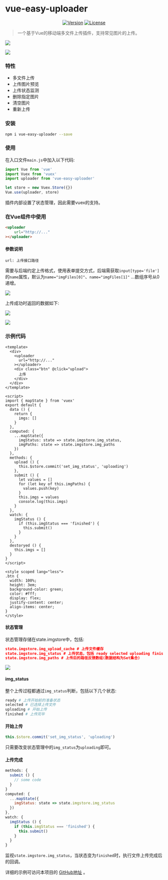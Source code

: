 # vue-easy-uploader

<p align="center">
  <a href="https://www.npmjs.com/package/vue-easy-uploader"><img src="https://img.shields.io/npm/v/vue-easy-uploader.svg" alt="Version"></a>
  <a href="https://www.npmjs.com/package/vue-easy-uploader"><img src="https://img.shields.io/npm/l/vue.svg" alt="License"></a>
</p>

> 一个基于Vue的移动端多文件上传插件，支持常见图片的上传。

![](https://raw.githubusercontent.com/quanzaiyu/vue-easy-uploader/master/static/05.png)

![](https://raw.githubusercontent.com/quanzaiyu/vue-easy-uploader/master/static/06.png)



### 特性

- 多文件上传
- 上传图片预览
- 上传状态监测
- 删除指定图片
- 清空图片
- 重新上传



### 安装

```bash
npm i vue-easy-uploader --save
```



### 使用

在入口文件`main.js`中加入以下代码:

```js
import Vue from 'vue'
import Vuex from 'vuex'
import uploader from 'vue-easy-uploader'

let store = new Vuex.Store({})
Vue.use(uploader, store)
```

插件内部设置了状态管理，因此需要vuex的支持。



### 在Vue组件中使用

```html
<uploader
	url="http://..."
></uploader>
```

#### 参数说明

```
url: 上传接口路径
```

需要与后端约定上传格式，使用表单提交方式，后端需获取`input[type='file']`的`name`属性，默认为`name="imgFiles[0]"`、`name="imgFiles[1]"` ...数组序号从0递增。

![](https://raw.githubusercontent.com/quanzaiyu/vue-easy-uploader/master/static/03.png)

上传成功时返回的数据如下:

![](https://raw.githubusercontent.com/quanzaiyu/vue-easy-uploader/master/static/04.png)

![](https://raw.githubusercontent.com/quanzaiyu/vue-easy-uploader/master/static/01.png)



### 示例代码

```vue
<template>
  <div>
    <uploader
      url="http://..."
    ></uploader>
    <div class="btn" @click="upload">
      上传
    </div>
  </div>
</template>

<script>
import { mapState } from 'vuex'
export default {
  data () {
    return {
      imgs: []
    }
  },
  computed: {
    ...mapState({
      imgStatus: state => state.imgstore.img_status,
      imgPaths: state => state.imgstore.img_paths
    })
  },
  methods: {
    upload () {
      this.$store.commit('set_img_status', 'uploading')
    },
    submit () {
      let values = []
      for (let key of this.imgPaths) {
        values.push(key)
      }
      this.imgs = values
      console.log(this.imgs)
    }
  },
  watch: {
    imgStatus () {
      if (this.imgStatus === 'finished') {
        this.submit()
      }
    }
  },
  destoryed () {
    this.imgs = []
  }
}
</script>

<style scoped lang="less">
.btn {
  width: 100%;
  height: 3em;
  background-color: green;
  color: #fff;
  display: flex;
  justify-content: center;
  align-items: center;
}
</style>
```

#### 状态管理

状态管理存储在state.imgstore中，包括:

```json
state.imgstore.img_upload_cache # 上传文件缓存
state.imgstore.img_status # 上传状态，包括 ready selected uploading finished
state.imgstore.img_paths # 上传后的路径反馈数组(数据结构为Set集合)
```

![](https://raw.githubusercontent.com/quanzaiyu/vue-easy-uploader/master/static/02.png)

#### img_status

整个上传过程都通过`img_status`判断，包括以下几个状态:

```bash
ready # 上传开始前的准备状态
selected # 已选择上传文件
uploading # 开始上传
finished # 上传完毕
```

#### 开始上传

```js
this.$store.commit('set_img_status', 'uploading')
```

只需要改变状态管理中的`img_status`为`uploading`即可。

#### 上传完成

```js
methods: {
  submit () {
    // some code
  }
}
computed: {
  ...mapState({
    imgStatus: state => state.imgstore.img_status
  })
},
watch: {
  imgStatus () {
    if (this.imgStatus === 'finished') {
      this.submit()
    }
  }
}
```

监视`state.imgstore.img_status`，当状态变为`finished`时，执行文件上传完成后的回调。



详细的示例可访问本项目的 [GitHub地址](https://github.com/quanzaiyu/vue-easy-uploader) 。

